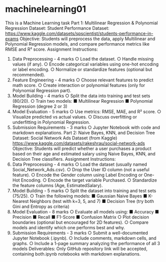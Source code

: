 # machinelearning01
This is a Machine Learning task
Part 1: Multilinear Regression & Polynomial Regression
Dataset: Student Performance Dataset:
https://www.kaggle.com/datasets/spscientist/students-performance-in-exams
Objective: Students will preprocess the data, apply Multilinear and Polynomial Regression
models, and compare performance metrics like RMSE and R² score.
Assignment Instructions:
1. Data Preprocessing - 4 marks
○ Load the dataset.
○ Handle missing values (if any).
○ Encode categorical variables using one-hot encoding or label encoding.
○ Normalize or standardize features (optional but recommended).
2. Feature Engineering - 4 marks
○ Choose relevant features to predict math score.
○ Create interaction or polynomial features (only for Polynomial Regression part).
3. Model Building - 4 marks
○ Split the data into training and test sets (80/20).
○ Train two models:
■ Multilinear Regression
■ Polynomial Regression (degree 2 or 3)
4. Model Evaluation - 5 marks
○ Use metrics: RMSE, MAE, and R² score.
○ Visualize predicted vs actual values.
○ Discuss overfitting or underfitting in Polynomial Regression.
5. Submission Requirements - 3 marks
○ Jupyter Notebook with code and markdown explanations.
Part 2: Naive Bayes, KNN, and Decision Tree
Dataset: Social Network Ads Dataset (from Kaggle)
https://www.kaggle.com/datasets/rakeshrau/social-network-ads
Objective: Students will predict whether a user purchases a product based on their age and
estimated salary using Naive Bayes, KNN, and Decision Tree classifiers.
Assignment Instructions:
1. Data Preprocessing - 4 marks
○ Load the dataset (usually named Social_Network_Ads.csv).
○ Drop the User ID column (not a useful feature).
○ Encode the Gender column using Label Encoding or One-Hot Encoding.
○ Encode the target variable Purchased.
○ Standardize the feature columns (Age, EstimatedSalary).
2. Model Building - 5 marks
○ Split the dataset into training and test sets (75/25).
○ Train the following models:
■ Gaussian Naive Bayes
■ K-Nearest Neighbors (test with k=3, 5, and 7)
■ Decision Tree (try both Gini and Entropy as criteria)
3. Model Evaluation - 8 marks
○ Evaluate all models using:
■ Accuracy
■ Precision
■ Recall
■ F1-Score
■ Confusion Matrix
○ Plot decision boundaries (optional but encouraged for 2D features).
○ Compare models and identify which one performs best and why.
4. Submission Requirements - 3 marks
○ Submit a well-documented Jupyter Notebook (.ipynb).
○ Include comments, markdown cells, and graphs.
○ Include a 1-page summary analyzing the performance of all 3 models
Deliverables:
Only GitHub repository link will be accepted, containing both.ipynb notebooks with markdown
explanations.
